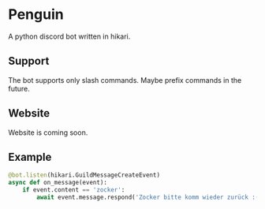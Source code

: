 # Penguin
A python discord bot written in hikari.
## Support
The bot supports only slash commands. Maybe prefix commands in the future.
## Website
Website is coming soon.
## Example
```py
@bot.listen(hikari.GuildMessageCreateEvent)
async def on_message(event):
    if event.content == 'zocker':
        await event.message.respond('Zocker bitte komm wieder zurück :(')
```